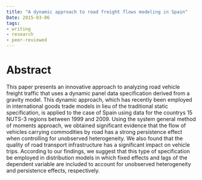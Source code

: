```yaml
---
title: "A dynamic approach to road freight flows modeling in Spain"
Date: 2015-03-06
tags:
- writing
- research
- peer-reviewed
---
```


# Abstract

This paper presents an innovative approach to analyzing road vehicle freight traffic that uses a dynamic panel data specification derived from a gravity model. This dynamic approach, which has recently been employed in international goods trade models in lieu of the traditional static specification, is applied to the case of Spain using data for the countrys 15 NUTS-3 regions between 1999 and 2009. Using the system general method of moments approach, we obtained significant evidence that the flow of vehicles carrying commodities by road has a strong persistence effect when controlling for unobserved heterogeneity. We also found that the quality of road transport infrastructure has a significant impact on vehicle trips. According to our findings, we suggest that this type of specification be employed in distribution models in which fixed effects and lags of the dependent variable are included to account for unobserved heterogeneity and persistence effects, respectively.


